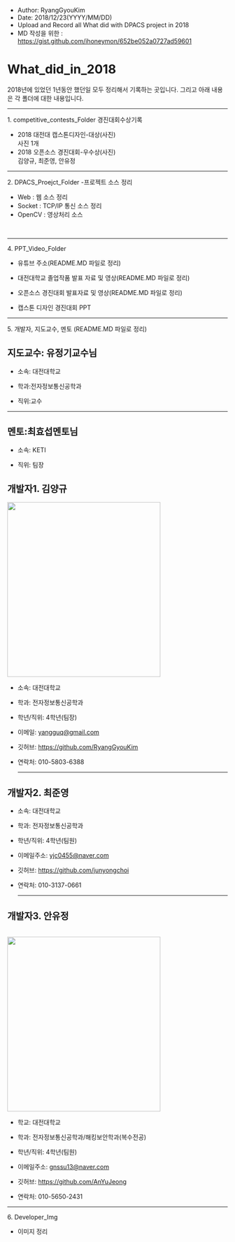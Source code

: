* Author: RyangGyouKim
* Date: 2018/12/23(YYYY/MM/DD)
* Upload and Record all What did with DPACS project in 2018
* MD 작성을 위한  : https://gist.github.com/ihoneymon/652be052a0727ad59601
# What_did_in_2018
2018년에 있었던 1년동안 했던일 모두 정리해서 기록하는 곳입니다.
그리고 아래 내용은 각 폴더에 대한 내용입니다.
<hr>
1. competitive_contests_Folder
경진대회수상기록
<br>

* 2018 대전대 캡스톤디자인-대상(사진)<br>
사진 1개
* 2018 오픈소스 경진대회-우수상(사진) <br>
 김양규, 최준영, 안유정
<hr>
2. DPACS_Proejct_Folder -프로젝트 소스 정리 <br>

* Web : 웹 소스 정리 <br>
* Socket : TCP/IP 통신 소스 정리 <br>
* OpenCV : 영상처리 소스 <br>
<br>
<hr>
4. PPT_Video_Folder<br>

* 유튜브 주소(README.MD 파일로 정리)<br>

* 대전대학교 졸업작품 발표 자료 및 영상(README.MD 파일로 정리)<br>
* 오픈소스 경진대회 발표자료 및 영상(README.MD 파일로 정리) <br>
* 캡스톤 디자인 경진대회 PPT<br>
<hr>
5. 개발자, 지도교수, 멘토 (README.MD 파일로 정리)
<br>
<h2>지도교수: 유정기교수님</h2>

* 소속: 대전대학교<br>

* 학과:전자정보통신공학과<br>

* 직위:교수<br>
<hr>

<h2> 멘토:최효섭멘토님 </h2>

*  소속: KETI

*  직위: 팀장

<h2>개발자1. 김양규</h2>
<img width="350" height="400" src="https://user-images.githubusercontent.com/45614978/50278974-d3aff480-048b-11e9-9bda-5ce9f2ee727e.jpg">

* 소속: 대전대학교<br> 

* 학과: 전자정보통신공학과<br> 

* 학년/직위: 4학년(팀장)<br> 

* 이메일: yangguq@gmail.com<br> 

* 깃허브: https://github.com/RyangGyouKim<br> 

* 연락처: 010-5803-6388<hr>
<h2>개발자2. 최준영</h2>

* 소속: 대전대학교<br> 

* 학과: 전자정보통신공학과<br> 

* 학년/직위: 4학년(팀원)<br> 

* 이메일주소: yjc0455@naver.com<br> 

* 깃허브: https://github.com/junyongchoi<br> 

* 연락처: 010-3137-0661<hr>
<h2>개발자3. 안유정</h2><br>
<img width="350" height="400" src="https://user-images.githubusercontent.com/45614978/50278975-d579b800-048b-11e9-8cee-fd05c8ecdebc.jpg"> 

* 학교: 대전대학교<br> 

* 학과: 전자정보통신공학과/해킹보안학과(복수전공)<br> 

* 학년/직위: 4학년(팀원)<br> 

* 이메일주소: gnssu13@naver.com<br> 

* 깃허브: https://github.com/AnYuJeong<br> 

* 연락처: 010-5650-2431
<hr>
6. Developer_Img<br>

* 이미지 정리 <br>
